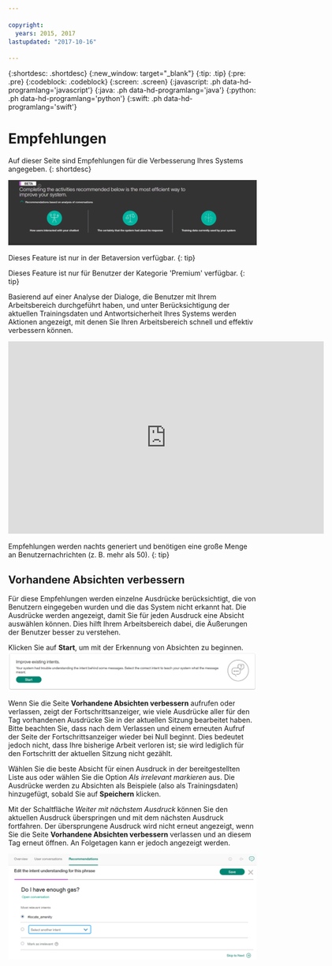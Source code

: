 ```yaml
---

copyright:
  years: 2015, 2017
lastupdated: "2017-10-16"

---
```


{:shortdesc: .shortdesc}
{:new_window: target="_blank"}
{:tip: .tip}
{:pre: .pre}
{:codeblock: .codeblock}
{:screen: .screen}
{:javascript: .ph data-hd-programlang='javascript'}
{:java: .ph data-hd-programlang='java'}
{:python: .ph data-hd-programlang='python'}
{:swift: .ph data-hd-programlang='swift'}

# Empfehlungen
Auf dieser Seite sind Empfehlungen für die Verbesserung Ihres Systems angegeben.
{: shortdesc}

![Registerkarte 'Empfehlungen'](images/RecommendTop.png)

Dieses Feature ist nur in der Betaversion verfügbar.
{: tip}

Dieses Feature ist nur für Benutzer der Kategorie 'Premium' verfügbar.
{: tip}

Basierend auf einer Analyse der Dialoge, die Benutzer mit Ihrem Arbeitsbereich durchgeführt haben, und unter Berücksichtigung der aktuellen Trainingsdaten und Antwortsicherheit Ihres Systems werden Aktionen angezeigt, mit denen Sie Ihren Arbeitsbereich schnell und effektiv verbessern können.

<iframe class="embed-responsive-item" id="youtubeplayer" type="text/html" width="640" height="390" src="https://www.youtube.com/embed/scMu66AvZtY" frameborder="0" webkitallowfullscreen mozallowfullscreen allowfullscreen> </iframe>

Empfehlungen werden nachts generiert und benötigen eine große Menge an Benutzernachrichten (z. B. mehr als 50).
{: tip}

## Vorhandene Absichten verbessern
Für diese Empfehlungen werden einzelne Ausdrücke berücksichtigt, die von Benutzern eingegeben wurden und die das System nicht erkannt hat. Die Ausdrücke werden angezeigt, damit Sie für jeden Ausdruck eine Absicht auswählen können. Dies hilft Ihrem Arbeitsbereich dabei, die Äußerungen der Benutzer besser zu verstehen.

Klicken Sie auf **Start**, um mit der Erkennung von Absichten zu beginnen.
![Seite 'Vorhandene Absichten verbessern'](images/rec_improve_intent.png)

Wenn Sie die Seite **Vorhandene Absichten verbessern** aufrufen oder verlassen, zeigt der Fortschrittsanzeiger, wie viele Ausdrücke aller für den Tag vorhandenen Ausdrücke Sie in der aktuellen Sitzung bearbeitet haben. Bitte beachten Sie, dass nach dem Verlassen und einem erneuten Aufruf der Seite der Fortschrittsanzeiger wieder bei Null beginnt. Dies bedeutet jedoch nicht, dass Ihre bisherige Arbeit verloren ist; sie wird lediglich für den Fortschritt der aktuellen Sitzung nicht gezählt.

Wählen Sie die beste Absicht für einen Ausdruck in der bereitgestellten Liste aus oder wählen Sie die Option *Als irrelevant markieren* aus. Die Ausdrücke werden zu Absichten als Beispiele (also als Trainingsdaten) hinzugefügt, sobald Sie auf **Speichern** klicken.

Mit der Schaltfläche *Weiter mit nächstem Ausdruck* können Sie den aktuellen Ausdruck überspringen und mit dem nächsten Ausdruck fortfahren. Der übersprungene Ausdruck wird nicht erneut angezeigt, wenn Sie die Seite **Vorhandene Absichten verbessern** verlassen und an diesem Tag erneut öffnen. An Folgetagen kann er jedoch angezeigt werden.

![Bearbeitungsseite 'Vorhandene Absichten verbessern'](images/rec_improve_intent2.png)
